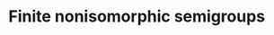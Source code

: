 # Finite nonisomorphic semigroups
<html>
<div id="insert"></div>
<script src="http://math.chapman.edu/~jipsen/structures/ua.js"></script>
<script>init("Sgrp",4,{associative:true})</script>
</html>